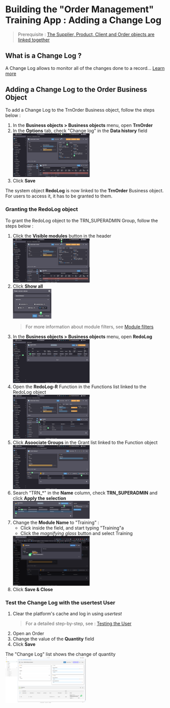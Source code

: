 # Building the "Order Management" Training App : Adding a Change Log

> Prerequisite : [The Supplier, Product, Client and Order objects are linked together](/lesson/tutorial/expanding/relations)

## What is a Change Log ?

A Change Log allows to monitor all of the changes done to a record... [Learn more](/lesson/docs/platform/operation/sessions/change-log)

## Adding a Change Log to the Order Business Object

To add a Change Log to the TrnOrder Business object, follow the steps below : 

1. In the **Business objects > Business objects** menu, open **TrnOrder**
2. In the **Options** tab, check "Change log" in the **Data history** field  
    <img src="check-field.png" alt="check-field" width="50%"/>
3. Click **Save**

The system object **RedoLog** is now linked to the **TrnOrder** Business object. For users to access it, it has to be granted to them.

### Granting the RedoLog object

To grant the RedoLog object to the TRN_SUPERADMIN Group, follow the steps below :
1. Click the **Visible modules** button in the header   
    <img src="module-filter.png" alt="module-filter" width="50%"/>
2. Click **Show all**  
    <img src="show-all.png" alt="show-all" width="25%"/>
    > For more information about module filters, see [Module filters](/lesson/docs/platform/project/module#module-filtering)
3. In the **Business objects > Business objects** menu, open **RedoLog**  
    <img src="redolog-list.png" alt="redolog-list" width="50%"/>
4. Open the **RedoLog-R** Function in the Functions list linked to the RedoLog object  
    <img src="redolog-form.png" alt="redolog-form" width="50%"/>
5. Click **Asoociate Groups** in the Grant list linked to the Function object  
    <img src="function-form.png" alt="function-form" width="50%"/>
6. Search "TRN_*" in the **Name** column, check **TRN_SUPERADMIN** and click **Apply the selection**  
    <img src="select-group.png" alt="select-group" width="50%"/>
7. Change the **Module Name** to "Training" :
    - Click inside the field, and start typing "Training"a
    - Click the *magnifying glass* button and select Training  
    <img src="update-module.png" alt="update-module" width="50%"/>
8. Click **Save & Close**

### Test the Change Log with the usertest User

1. Clear the platform's cache and log in using *usertest*
    > For a detailed step-by-step, see : [Testing the User](/lesson/tutorial/getting-started/user#activating-and-testing-the-user)
2. Open an Order
3. Change the value of the **Quantity** field
4. Click **Save**

<div class="success">
    <span>The "Change Log" list shows the change of quantity</span>
    <img src="success.png" alt="logon" width="50%"/>
</div>